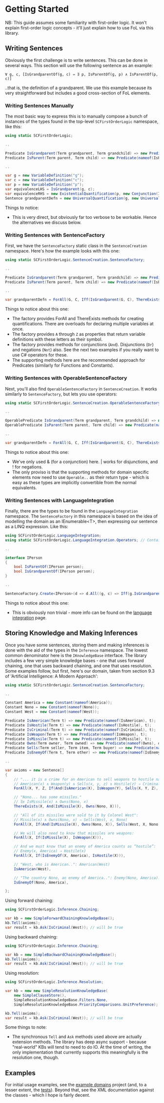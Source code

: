 ﻿# Getting Started

NB: This guide assumes some familiarity with first-order logic. It won't explain first-order logic concepts - it'll just explain how to use FoL via this library.

## Writing Sentences

Obviously the first challenge is to write sentences. This can be done in several ways. This section will use the following sentence as an example:

```
∀ g, c, [IsGrandparentOf(g, c) ⇔ ∃ p, IsParentOf(g, p) ∧ IsParentOf(p, c)]
```

..that is, the definition of a grandparent. We use this example because its very straightforward but includes a good cross-section of FoL elements.

### Writing Sentences Manually

The most basic way to express this is to manually compose a bunch of instances of the types found in the top-level `SCFirstOrderLogic` namespace, like this:

```csharp
using static SCFirstOrderLogic;

..

Predicate IsGrandparent(Term grandparent, Term grandchild) => new Predicate(nameof(IsGrandparent), grandparent, grandchild);
Predicate IsParent(Term parent, Term child) => new Predicate(nameof(IsParent), parent, child);

..

var g = new VariableDefinition("g");
var c = new VariableDefinition("c");
var p = new VariableDefinition("p");
var equivalenceLHS = IsGrandparent(g, c);
var equivalenceRHS = new ExistentialQuantification(p, new Conjunction(IsParent(g, p), IsParent(p, c)));
Sentence grandparentDefn = new UniversalQuantification(g, new UniversalQuantification(c, new Equivalence(equivalenceLHS, equivalenceRHS));
```

Things to notice:
* This is very direct, but obviously far too verbose to be workable. Hence the alternatives we discuss below.

### Writing Sentences with SentenceFactory

First, we have the `SentenceFactory` static class in the `SentenceCreation` namespace. Here's how the example looks with this one:

```csharp
using static SCFirstOrderLogic.SentenceCreation.SentenceFactory;

..

Predicate IsGrandparent(Term grandparent, Term grandchild) => new Predicate(nameof(IsGrandparent), grandparent, grandchild);
Predicate IsParent(Term parent, Term child) => new Predicate(nameof(IsParent), parent, child);

..

var grandparentDefn = ForAll(G, C, Iff(IsGrandparent(G, C), ThereExists(P, And(IsParent(G, P), IsParent(P, C)))));
```

Things to notice about this one:
* The factory provides ForAll and ThereExists methods for creating quantifications. There are overloads for declaring multiple variables at once.
* The factory provides `A` through `Z` as properties that return variable definitions with these letters as their symbol.
* The factory provides methods for conjunctions (`And`). Disjunctions (`Or`) and negations (`Not`) also. See the next two examples if you really want to use C# operators for these.
* The supporting methods here are the recommended approach for Predicates (similarly for Functions and Constants).

### Writing Sentences with OperableSentenceFactory

Next, you'll also find `OperableSentenceFactory` in `SentenceCreation`. It works similarly to `SentenceFactory`, but lets you use operators:

```csharp
using static SCFirstOrderLogic.SentenceCreation.OperableSentenceFactory;

..

OperablePredicate IsGrandparent(Term grandparent, Term grandchild) => new Predicate(nameof(IsGrandparent), grandparent, grandchild);
OperablePredicate IsParent(Term parent, Term child) => new Predicate(nameof(IsParent), parent, child);

..

var grandparentDefn = ForAll(G, C, Iff(IsGrandparent(G, C), ThereExists(P, IsParent(G, P) & IsParent(P, C))));
```

Things to notice about this one:
* We've only used & (for a conjunction) here. | works for disjunctions, and ! for negations.
* The only proviso is that the supporting methods for domain specific elements now need to use `Operable..` as their return type - which is easy as these types are 
implicitly convertible from the normal equivalents.

### Writing Sentences with LanguageIntegration

Finally, there are the types to be found in the `LanguageIntegration` namespace. The `SentenceFactory` in this namespace is based on the idea of
modelling the domain as an IEnumerable&lt;T&gt;, then expressing our sentence as a LINQ expression. Like this:

```csharp
using SCFirstOrderLogic.LanguageIntegration;
using static SCFirstOrderLogic.LanguageIntegration.Operators; // Contains Iff an If methods..

..

interface IPerson
{
    bool IsParentOf(IPerson person);
    bool IsGrandparentOf(IPerson person);
}

..

SentenceFactory.Create<IPerson>(d => d.All((g, c) => Iff(g.IsGrandparentOf(c), d.Any(p => g.IsParentOf(p) && p.IsParentOf(c)))));

```

Things to notice about this one:
* This is obviously non trivial - more info can be found on the [language integration](./language-integration.md) page.

## Storing Knowledge and Making Inferences

Once you have some sentences, storing them and making inferences is done with the aid of the types in the `Inference` namespace.
The lowest common denominator here is the `IKnowledgeBase` interface. The library includes a few very simple knowledge bases - one that
uses forward chaining, one that uses backward chaining, and one that uses resolution. Some examples follow, but first, here's our domain,
taken from section 9.3 of 'Artificial Intelligence: A Modern Approach':

```csharp
using static SCFirstOrderLogic.SentenceCreation.SentenceFactory;

..

Constant America = new Constant(nameof(America));
Constant Nono = new Constant(nameof(Nono));
Constant West = new Constant(nameof(West));

Predicate IsAmerican(Term t) => new Predicate(nameof(IsAmerican), t);
Predicate IsHostile(Term t) => new Predicate(nameof(IsHostile), t);
Predicate IsCriminal(Term t) => new Predicate(nameof(IsCriminal), t);
Predicate IsWeapon(Term t) => new Predicate(nameof(IsWeapon), t);
Predicate IsMissile(Term t) => new Predicate(nameof(IsMissile), t);
Predicate Owns(Term owner, Term owned) => new Predicate(nameof(Owns), owner, owned);
Predicate Sells(Term seller, Term item, Term buyer) => new Predicate(nameof(Sells), seller, item, buyer);
Predicate IsEnemyOf(Term t, Term other) => new Predicate(nameof(IsEnemyOf), t, other);

..

var axioms = new Sentence[]
{
    // "... it is a crime for an American to sell weapons to hostile nations":
    // American(x) ∧ Weapon(y) ∧ Sells(x, y, z) ∧ Hostile(z) ⇒ Criminal(x).
    ForAll(X, Y, Z, If(And(IsAmerican(X), IsWeapon(Y), Sells(X, Y, Z), IsHostile(Z)), IsCriminal(X))),

    // "Nono... has some missiles."
    // ∃x IsMissile(x) ∧ Owns(Nono, x)
    ThereExists(X, And(IsMissile(X), Owns(Nono, X))),

    // "All of its missiles were sold to it by Colonel West":
    // Missile(x) ∧ Owns(Nono, x) ⇒ Sells(West, x, Nono)
    ForAll(X, If(And(IsMissile(X), Owns(Nono, X)), Sells(West, X, Nono))),

    // We will also need to know that missiles are weapons: 
    ForAll(X, If(IsMissile(X), IsWeapon(X))),

    // And we must know that an enemy of America counts as “hostile”:
    // Enemy(x, America) ⇒ Hostile(x)
    ForAll(X, If(IsEnemyOf(X, America), IsHostile(X))),

    // "West, who is American..": American(West)
    IsAmerican(West),

    // "The country Nono, an enemy of America..": Enemy(Nono, America).
    IsEnemyOf(Nono, America),

};

```

Using forward chaining:

```csharp
using SCFirstOrderLogic.Inference.Chaining;

var kb = new SimpleForwardChainingKnowledgeBase();
kb.Tell(axioms);
var result = kb.Ask(IsCriminal(West)); // will be true
```

Using backward chaining:

```csharp
using SCFirstOrderLogic.Inference.Chaining;

var kb = new SimpleBackwardChainingKnowledgeBase();
kb.Tell(axioms);
var result = kb.Ask(IsCriminal(West)); // will be true
```

Using resolution:

```csharp
using SCFirstOrderLogic.Inference.Resolution;

var kb = new new SimpleResolutionKnowledgeBase(
    new SimpleClauseStore(),
    SimpleResolutionKnowledgeBase.Filters.None,
    SimpleResolutionKnowledgeBase.PriorityComparisons.UnitPreference);

kb.Tell(axioms);
var result = kb.Ask(IsCriminal(West)); // will be true
```

Some things to note:
* The synchronous `Tell` and `Ask` methods used above are actually extension methods. The library has deep async support - because "real-world" KBs will tend to need to do IO. At the time of writing, the only implementation that currently supports this meaningfully is the resolution one, though.

## Examples

For initial usage examples, see the [example domains](../../src/SCFirstOrderLogic.ExampleDomains) project (and, to a lesser extent, the [tests](../../src/SCFirstOrderLogic.Tests)).
Beyond that, see the XML documentation against the classes - which I hope is fairly decent.
